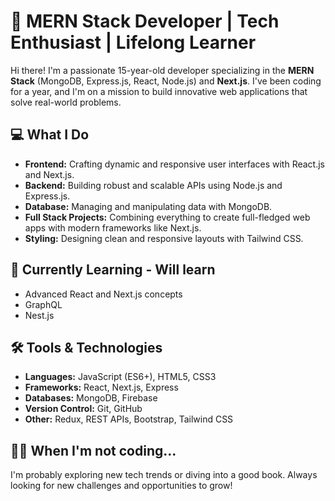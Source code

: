 # 🚀 MERN Stack Developer | Tech Enthusiast | Lifelong Learner

Hi there! I'm a passionate 15-year-old developer specializing in the **MERN Stack** (MongoDB, Express.js, React, Node.js) and **Next.js**. I've been coding for a year, and I'm on a mission to build innovative web applications that solve real-world problems.

## 💻 What I Do
- **Frontend:** Crafting dynamic and responsive user interfaces with React.js and Next.js.
- **Backend:** Building robust and scalable APIs using Node.js and Express.js.
- **Database:** Managing and manipulating data with MongoDB.
- **Full Stack Projects:** Combining everything to create full-fledged web apps with modern frameworks like Next.js.
- **Styling:** Designing clean and responsive layouts with Tailwind CSS.

## 🌱 Currently Learning - Will learn
- Advanced React and Next.js concepts
- GraphQL 
- Nest.js

## 🛠️ Tools & Technologies
- **Languages:** JavaScript (ES6+), HTML5, CSS3
- **Frameworks:** React, Next.js, Express
- **Databases:** MongoDB, Firebase
- **Version Control:** Git, GitHub
- **Other:** Redux, REST APIs, Bootstrap, Tailwind CSS


## 👨‍💻 When I'm not coding...
I'm probably exploring new tech trends or diving into a good book. Always looking for new challenges and opportunities to grow!

